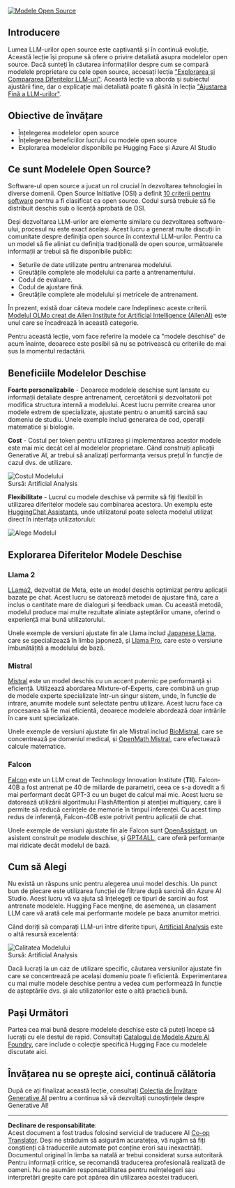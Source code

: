 <!--
CO_OP_TRANSLATOR_METADATA:
{
  "original_hash": "a2a83aac52158c23161046cbd13faa2b",
  "translation_date": "2025-10-17T22:12:38+00:00",
  "source_file": "16-open-source-models/README.md",
  "language_code": "ro"
}
-->
[![Modele Open Source](../../../translated_images/16-lesson-banner.6b56555e8404fda1716382db4832cecbe616ccd764de381f0af6cfd694d05f74.ro.png)](https://youtu.be/CuICgfuHFSg?si=x8SpFRUsIxM9dohN)

## Introducere

Lumea LLM-urilor open source este captivantă și în continuă evoluție. Această lecție își propune să ofere o privire detaliată asupra modelelor open source. Dacă sunteți în căutarea informațiilor despre cum se compară modelele proprietare cu cele open source, accesați lecția ["Explorarea și Compararea Diferitelor LLM-uri"](../02-exploring-and-comparing-different-llms/README.md?WT.mc_id=academic-105485-koreyst). Această lecție va aborda și subiectul ajustării fine, dar o explicație mai detaliată poate fi găsită în lecția ["Ajustarea Fină a LLM-urilor"](../18-fine-tuning/README.md?WT.mc_id=academic-105485-koreyst).

## Obiective de învățare

- Înțelegerea modelelor open source
- Înțelegerea beneficiilor lucrului cu modele open source
- Explorarea modelelor disponibile pe Hugging Face și Azure AI Studio

## Ce sunt Modelele Open Source?

Software-ul open source a jucat un rol crucial în dezvoltarea tehnologiei în diverse domenii. Open Source Initiative (OSI) a definit [10 criterii pentru software](https://web.archive.org/web/20241126001143/https://opensource.org/osd?WT.mc_id=academic-105485-koreyst) pentru a fi clasificat ca open source. Codul sursă trebuie să fie distribuit deschis sub o licență aprobată de OSI.

Deși dezvoltarea LLM-urilor are elemente similare cu dezvoltarea software-ului, procesul nu este exact același. Acest lucru a generat multe discuții în comunitate despre definiția open source în contextul LLM-urilor. Pentru ca un model să fie aliniat cu definiția tradițională de open source, următoarele informații ar trebui să fie disponibile public:

- Seturile de date utilizate pentru antrenarea modelului.
- Greutățile complete ale modelului ca parte a antrenamentului.
- Codul de evaluare.
- Codul de ajustare fină.
- Greutățile complete ale modelului și metricele de antrenament.

În prezent, există doar câteva modele care îndeplinesc aceste criterii. [Modelul OLMo creat de Allen Institute for Artificial Intelligence (AllenAI)](https://huggingface.co/allenai/OLMo-7B?WT.mc_id=academic-105485-koreyst) este unul care se încadrează în această categorie.

Pentru această lecție, vom face referire la modele ca "modele deschise" de acum înainte, deoarece este posibil să nu se potrivească cu criteriile de mai sus la momentul redactării.

## Beneficiile Modelelor Deschise

**Foarte personalizabile** - Deoarece modelele deschise sunt lansate cu informații detaliate despre antrenament, cercetătorii și dezvoltatorii pot modifica structura internă a modelului. Acest lucru permite crearea unor modele extrem de specializate, ajustate pentru o anumită sarcină sau domeniu de studiu. Unele exemple includ generarea de cod, operații matematice și biologie.

**Cost** - Costul per token pentru utilizarea și implementarea acestor modele este mai mic decât cel al modelelor proprietare. Când construiți aplicații Generative AI, ar trebui să analizați performanța versus prețul în funcție de cazul dvs. de utilizare.

![Costul Modelului](../../../translated_images/model-price.3f5a3e4d32ae00b465325159e1f4ebe7b5861e95117518c6bfc37fe842950687.ro.png)  
Sursă: Artificial Analysis

**Flexibilitate** - Lucrul cu modele deschise vă permite să fiți flexibil în utilizarea diferitelor modele sau combinarea acestora. Un exemplu este [HuggingChat Assistants](https://huggingface.co/chat?WT.mc_id=academic-105485-koreyst), unde utilizatorul poate selecta modelul utilizat direct în interfața utilizatorului:

![Alege Modelul](../../../translated_images/choose-model.f095d15bbac922141591fd4fac586dc8d25e69b42abf305d441b84c238e293f2.ro.png)

## Explorarea Diferitelor Modele Deschise

### Llama 2

[LLama2](https://huggingface.co/meta-llama?WT.mc_id=academic-105485-koreyst), dezvoltat de Meta, este un model deschis optimizat pentru aplicații bazate pe chat. Acest lucru se datorează metodei de ajustare fină, care a inclus o cantitate mare de dialoguri și feedback uman. Cu această metodă, modelul produce mai multe rezultate aliniate așteptărilor umane, oferind o experiență mai bună utilizatorului.

Unele exemple de versiuni ajustate fin ale Llama includ [Japanese Llama](https://huggingface.co/elyza/ELYZA-japanese-Llama-2-7b?WT.mc_id=academic-105485-koreyst), care se specializează în limba japoneză, și [Llama Pro](https://huggingface.co/TencentARC/LLaMA-Pro-8B?WT.mc_id=academic-105485-koreyst), care este o versiune îmbunătățită a modelului de bază.

### Mistral

[Mistral](https://huggingface.co/mistralai?WT.mc_id=academic-105485-koreyst) este un model deschis cu un accent puternic pe performanță și eficiență. Utilizează abordarea Mixture-of-Experts, care combină un grup de modele experte specializate într-un singur sistem, unde, în funcție de intrare, anumite modele sunt selectate pentru utilizare. Acest lucru face ca procesarea să fie mai eficientă, deoarece modelele abordează doar intrările în care sunt specializate.

Unele exemple de versiuni ajustate fin ale Mistral includ [BioMistral](https://huggingface.co/BioMistral/BioMistral-7B?text=Mon+nom+est+Thomas+et+mon+principal?WT.mc_id=academic-105485-koreyst), care se concentrează pe domeniul medical, și [OpenMath Mistral](https://huggingface.co/nvidia/OpenMath-Mistral-7B-v0.1-hf?WT.mc_id=academic-105485-koreyst), care efectuează calcule matematice.

### Falcon

[Falcon](https://huggingface.co/tiiuae?WT.mc_id=academic-105485-koreyst) este un LLM creat de Technology Innovation Institute (**TII**). Falcon-40B a fost antrenat pe 40 de miliarde de parametri, ceea ce s-a dovedit a fi mai performant decât GPT-3 cu un buget de calcul mai mic. Acest lucru se datorează utilizării algoritmului FlashAttention și atenției multiquery, care îi permite să reducă cerințele de memorie în timpul inferenței. Cu acest timp redus de inferență, Falcon-40B este potrivit pentru aplicații de chat.

Unele exemple de versiuni ajustate fin ale Falcon sunt [OpenAssistant](https://huggingface.co/OpenAssistant/falcon-40b-sft-top1-560?WT.mc_id=academic-105485-koreyst), un asistent construit pe modele deschise, și [GPT4ALL](https://huggingface.co/nomic-ai/gpt4all-falcon?WT.mc_id=academic-105485-koreyst), care oferă performanțe mai ridicate decât modelul de bază.

## Cum să Alegi

Nu există un răspuns unic pentru alegerea unui model deschis. Un punct bun de plecare este utilizarea funcției de filtrare după sarcină din Azure AI Studio. Acest lucru vă va ajuta să înțelegeți ce tipuri de sarcini au fost antrenate modelele. Hugging Face menține, de asemenea, un clasament LLM care vă arată cele mai performante modele pe baza anumitor metrici.

Când doriți să comparați LLM-uri între diferite tipuri, [Artificial Analysis](https://artificialanalysis.ai/?WT.mc_id=academic-105485-koreyst) este o altă resursă excelentă:

![Calitatea Modelului](../../../translated_images/model-quality.aaae1c22e00f7ee1cd9dc186c611ac6ca6627eabd19e5364dce9e216d25ae8a5.ro.png)  
Sursă: Artificial Analysis

Dacă lucrați la un caz de utilizare specific, căutarea versiunilor ajustate fin care se concentrează pe același domeniu poate fi eficientă. Experimentarea cu mai multe modele deschise pentru a vedea cum performează în funcție de așteptările dvs. și ale utilizatorilor este o altă practică bună.

## Pași Următori

Partea cea mai bună despre modelele deschise este că puteți începe să lucrați cu ele destul de rapid. Consultați [Catalogul de Modele Azure AI Foundry](https://ai.azure.com?WT.mc_id=academic-105485-koreyst), care include o colecție specifică Hugging Face cu modelele discutate aici.

## Învățarea nu se oprește aici, continuă călătoria

După ce ați finalizat această lecție, consultați [Colecția de Învățare Generative AI](https://aka.ms/genai-collection?WT.mc_id=academic-105485-koreyst) pentru a continua să vă dezvoltați cunoștințele despre Generative AI!

---

**Declinare de responsabilitate**:  
Acest document a fost tradus folosind serviciul de traducere AI [Co-op Translator](https://github.com/Azure/co-op-translator). Deși ne străduim să asigurăm acuratețea, vă rugăm să fiți conștienți că traducerile automate pot conține erori sau inexactități. Documentul original în limba sa natală ar trebui considerat sursa autoritară. Pentru informații critice, se recomandă traducerea profesională realizată de oameni. Nu ne asumăm responsabilitatea pentru neînțelegeri sau interpretări greșite care pot apărea din utilizarea acestei traduceri.